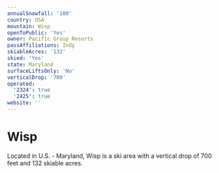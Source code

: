 ```yaml
---
annualSnowfall: '100'
country: USA
mountain: Wisp
openToPublic: 'Yes'
owner: Pacific Group Resorts
passAffiliations: Indy
skiableAcres: '132'
skied: 'Yes'
state: Maryland
surfaceLiftsOnly: 'No'
verticalDrop: '700'
operated:
  '2324': true
  '2425': true
website: ''
---
```



# Wisp

Located in U.S. - Maryland, Wisp is a ski area with a vertical drop of 700 feet and 132 skiable acres.
